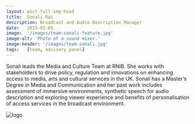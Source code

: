 ```yaml
---
layout: post-full-img-head
title:  Sonali Rai
description: Broadcast and Audio Description Manager
date:   2015-01-05
image:  '/images/team-sonali-feature.jpg'
image-alt: 'Photo of a sound mixer.'
image-header: '/images/team-sonali.jpg'
tags:   [team, advisory panel]
---
```

Sonali leads the Media and Culture Team at RNIB. She works with stakeholders to drive policy, regulation and innovations on enhancing access to media, arts and cultural services in the UK. Sonali has a Master’s Degree in Media and Communication and her past work includes assessment of immersive environments, synthetic speech for audio description and exploring viewer experience and benefits of personalisation of access services in the broadcast environment.

<img class="lazy" data-src="../images/team-panel-rnib.png" alt="logo">
